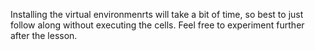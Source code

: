 Installing the virtual environmenrts will take a bit of time, so best to just follow along without executing the cells. Feel free to experiment further after the lesson.
